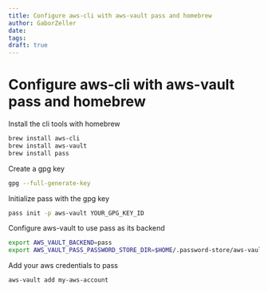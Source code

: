 ```yaml
---
title: Configure aws-cli with aws-vault pass and homebrew
author: GaborZeller
date:
tags:
draft: true
---
```


# Configure aws-cli with aws-vault pass and homebrew

Install the cli tools with homebrew

```sh
brew install aws-cli
brew install aws-vault
brew install pass
```

Create a gpg key

```sh
gpg --full-generate-key
```

Initialize pass with the gpg key

```sh
pass init -p aws-vault YOUR_GPG_KEY_ID
```

Configure aws-vault to use pass as its backend

```sh
export AWS_VAULT_BACKEND=pass
export AWS_VAULT_PASS_PASSWORD_STORE_DIR=$HOME/.password-store/aws-vault
```

Add your aws credentials to pass
```sh
aws-vault add my-aws-account
```
